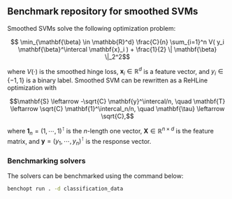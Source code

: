 ## Benchmark repository for smoothed SVMs

Smoothed SVMs solve the following optimization problem:
```math
  \min_{\mathbf{\beta} \in \mathbb{R}^d} \frac{C}{n} \sum_{i=1}^n V( y_i \mathbf{\beta}^\intercal \mathbf{x}_i ) + \frac{1}{2} \| \mathbf{\beta} \|_2^2
```
where $V(\cdot)$ is the smoothed hinge loss, $\mathbf{x}_i \in \mathbb{R}^d$ is a feature vector, and $y_i \in \{-1, 1\}$ is a binary label. Smoothed SVM can be rewritten as a ReHLine optimization with
```math
\mathbf{S} \leftarrow -\sqrt{C} \mathbf{y}^\intercal/n, \quad
\mathbf{T} \leftarrow \sqrt{C} \mathbf{1}^\intercal_n/n, \quad
\mathbf{\tau} \leftarrow \sqrt{C},
```
where $\mathbf{1}_n = (1, \cdots, 1)^\intercal$ is the $n$-length one vector, $\mathbf{X} \in \mathbb{R}^{n \times d}$ is the feature matrix, and $\mathbf{y} = (y_1, \cdots, y_n)^\intercal$ is the response vector.
### Benchmarking solvers

The solvers can be benchmarked using the command below:

```bash
benchopt run . -d classification_data
```
